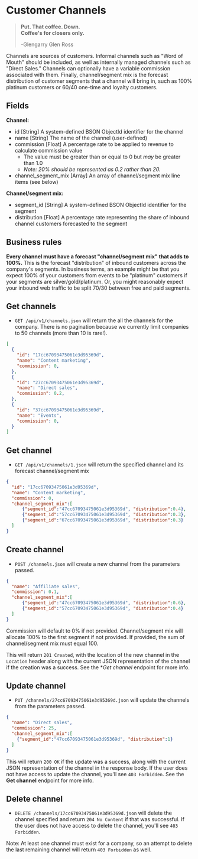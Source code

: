 Customer Channels
=================

> **Put. That coffee. Down.**  
> **Coffee's for closers only.**
>
> -Glengarry Glen Ross

Channels are sources of customers. Informal channels such as "Word of Mouth" should be included, as well as internally managed channels such as "Direct Sales." Channels can optionally have a variable commission associated with them. Finally, channel/segment mix is the forecast distribution of customer segments that a channel will bring in, such as 100% platinum customers or 60/40 one-time and loyalty customers.


Fields
------

**Channel:**

* id [String] A system-defined BSON ObjectId identifier for the channel
* name [String] The name of the channel (user-defined)
* commission [Float] A percentage rate to be applied to revenue to calculate commission value
  * The value must be greater than or equal to 0 but _may_ be greater than 1.0
  * _Note: 20% should be represented as 0.2 rather than 20._
* channel_segment_mix [Array] An array of channel/segment mix line items (see below)

**Channel/segment mix:**

* segment_id [String] A system-defined BSON ObjectId identifier for the segment
* distribution [Float] A percentage rate representing the share of inbound channel customers forecasted to the segment

Business rules
--------------

**Every channel must have a forecast "channel/segment mix" that adds to 100%.**
This is the forecast "distribution" of inbound customers across the company's segments. In business terms, an example might be that you expect 100% of your customers from events to be "platinum" customers if your segments are silver/gold/platinum. Or, you might reasonably expect your inbound web traffic to be split 70/30 between free and paid segments.


Get channels
------------

* `GET /api/v1/channels.json` will return the all the channels for the company. There is no pagination because we currently limit companies to 50 channels (more than 10 is rare!).

```json
[
  {
    "id": "17cc67093475061e3d95369d",
    "name": "Content marketing",
    "commission": 0,
  },
  {
    "id": "27cc67093475061e3d95369d",
    "name": "Direct sales",
    "commission": 0.2,
  },
  {
    "id": "37cc67093475061e3d95369d",
    "name": "Events",
    "commission": 0,
  }
]
```


Get channel
-----------

* `GET /api/v1/channels/1.json` will return the specified channel and its forecast channel/segment mix

```json
{
  "id": "17cc67093475061e3d95369d",
  "name": "Content marketing",
  "commission": 0,
  "channel_segment_mix":[
	  {"segment_id":"47cc67093475061e3d95369d", "distribution":0.4},
	  {"segment_id":"57cc67093475061e3d95369d", "distribution":0.3},
	  {"segment_id":"67cc67093475061e3d95369d", "distribution":0.3}
  ]
}
```


Create channel
--------------

* `POST /channels.json` will create a new channel from the parameters passed.

```json
{
  "name": "Affiliate sales",
  "commission": 0.1,
  "channel_segment_mix":[
	  {"segment_id":"47cc67093475061e3d95369d", "distribution":0.6},
	  {"segment_id":"57cc67093475061e3d95369d", "distribution":0.4}
  ]
}
```

Commission will default to 0% if not provided. Channel/segment mix will allocate 100% to the first segment if not provided. If provided, the sum of channel/segment mix must equal 100.

This will return `201 Created`, with the location of the new channel in the `Location` header along with the current JSON representation of the channel if the creation was a success. See the **Get channel* endpoint for more info.


Update channel
--------------

* `PUT /channels/27cc67093475061e3d95369d.json` will update the channels from the parameters passed.

```json
{
  "name": "Direct sales",
  "commission": 25,
  "channel_segment_mix":[
    {"segment_id":"47cc67093475061e3d95369d", "distribution":1}
  ]
}
```

This will return `200 OK` if the update was a success, along with the current JSON representation of the channel in the response body. If the user does not have access to update the channel, you'll see `403 Forbidden`. See the **Get channel** endpoint for more info.


Delete channel
-------------

* `DELETE /channels/17cc67093475061e3d95369d.json` will delete the channel specified and return `204 No Content` if that was successful. If the user does not have access to delete the channel, you'll see `403 Forbidden`.

Note: At least one channel must exist for a company, so an attempt to delete the last remaining channel will return `403 Forbidden` as well.